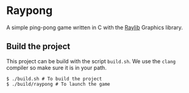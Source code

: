 # Raypong

A simple ping-pong game written in C with the [Raylib](https://github.com/raysan5/raylib) Graphics library.

## Build the project

This project can be build with the script `build.sh`. We use the `clang` compiler so make sure it is in your path.

```console
$ ./build.sh # To build the project
$ ./build/raypong # To launch the game
```
